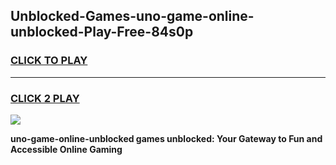 
## Unblocked-Games-uno-game-online-unblocked-Play-Free-84s0p
<h3>
<a href="https://premium76.site?title=uno-game-online-unblocked&ref=20A">CLICK TO PLAY</a></h3>
<hr>

<h3>
<a href="https://premium76.site?title=uno-game-online-unblocked&ref=20A">CLICK 2 PLAY</a>
  
</h3>

<a href="https://premium76.site?title=uno-game-online-unblocked&ref=20A"><img src="https://clearcache.store/games.png"></a>


**uno-game-online-unblocked games unblocked: Your Gateway to Fun and Accessible Online Gaming**
